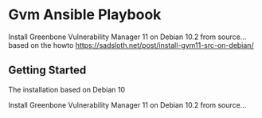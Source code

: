 # Gvm Ansible Playbook
Install Greenbone Vulnerability Manager 11 on Debian 10.2 from source...
based on the howto https://sadsloth.net/post/install-gvm11-src-on-debian/
## Getting Started
The installation based on Debian 10

Install Greenbone Vulnerability Manager 11 on Debian 10.2 from source...
